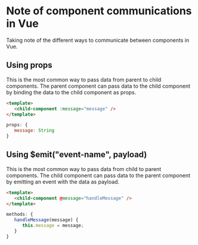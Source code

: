 # Note of component communications in Vue

Taking note of the different ways to communicate between components in Vue.

## Using props

This is the most common way to pass data from parent to child components. The parent component can pass data to the child component by binding the data to the child component as props.

```html
<template>
   <child-component :message="message" />
</template>
```

```javascript
props: {
   message: String
}
```

## Using $emit("event-name", payload)

This is the most common way to pass data from child to parent components. The child component can pass data to the parent component by emitting an event with the data as payload.

```html
<template>
   <child-component @message="handleMessage" />
</template>
```

```javascript
methods: {
   handleMessage(message) {
      this.message = message;
   }
}
```
